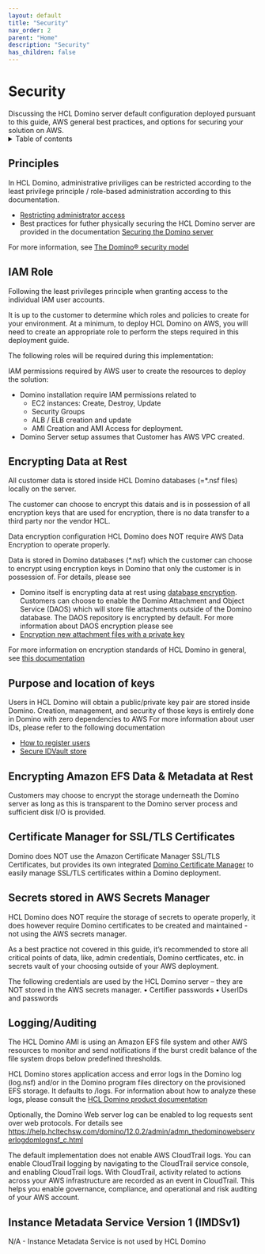 ```yaml
---
layout: default
title: "Security"
nav_order: 2
parent: "Home"
description: "Security"
has_children: false
---
```



<h1>Security</h1>
Discussing the HCL Domino server default configuration deployed pursuant to this guide, AWS general best practices, and options for securing your solution on AWS.

<details close markdown="block">
  <summary>
    Table of contents
  </summary>
  {: .text-delta }
1. TOC
{:toc}
</details>

## Principles

In HCL Domino, administrative priviliges can be restricted according to the least privilege principle / role-based administration according to this documentation.
* [Restricting administrator access](https://help.hcltechsw.com/domino/12.0.2/admin/conf_restrictingadministratoraccess_t.html) 
* Best practices for futher physically securing the HCL Domino server are provided in the documentation [Securing the Domino server](https://help.hcltechsw.com/domino/12.0.2/admin/conf_physicallysecuringthedominoserver_t.html) 

For more information, see [The Domino® security model](https://help.hcltechsw.com/domino/12.0.2/admin/othr_thedominosecuritymodel_c.html)


## IAM Role

Following the least privileges principle when granting access to the individual IAM user accounts.

It is up to the customer to determine which roles and policies to create for your environment. At a minimum, to deploy HCL Domino on AWS, you will need to create an appropriate role to perform the steps required in this deployment guide.

The following roles will be required during this implementation:

IAM permissions required by AWS user to create the resources to deploy the solution:
* Domino installation require IAM permissions related to 
  - EC2 instances: Create, Destroy, Update
  - Security Groups
  - ALB / ELB creation and update
  - AMI Creation and AMI Access for deployment.
* Domino Server setup assumes that Customer has AWS VPC created.

## Encrypting Data at Rest

All customer data is stored inside HCL Domino databases (=*.nsf files) locally on the server. 

The customer can choose to encrypt this datais and is in possession of all encryption keys that are used for encryption, there is no data transfer to a third party nor the vendor HCL.

Data encryption configuration
HCL Domino does NOT require AWS Data Encryption to operate properly. 

Data is stored in Domino databases (*.nsf) which the customer can choose to encrypt using encryption keys in Domino that only the customer is in possession of. For details, please see  
* Domino itself is encrypting data at rest using [database encryption](https://help.hcltechsw.com/domino/12.0.2/admin/database_encryption.html).
Customers can choose to enable the Domino Attachment and Object Service (DAOS) which will store file attachments outside of the Domino database. The DAOS repository is encrypted by default. For more information about DAOS encryption please see
* [Encryption new attachment files with a private key](https://help.hcltechsw.com/domino/12.0.2/admin/admn_encryptingattachmentfileswithoutsharedkey.html)

For more information on encryption standards of HCL Domino in general, see [this documentation](https://help.hcltechsw.com/domino/12.0.2/admin/conf_aesencryption_c.html) 

## Purpose and location of keys
Users in HCL Domino will obtain a public/private key pair are stored inside Domino. Creation, management, and security of those keys is entirely done in Domino with zero dependencies to AWS
For more information about user IDs, please refer to the following documentation
* [How to register users](https://help.hcltechsw.com/domino/12.0.2/admin/conf_userregistration_c.html) 
* [Secure IDVault store](https://help.hcltechsw.com/domino/12.0.2/admin/conf_notesidvault_c.html)

## Encrypting Amazon EFS Data & Metadata at Rest

Customers may choose to encrypt the storage underneath the Domino server as long as this is transparent to the Domino server process and sufficient disk I/O is provided.

## Certificate Manager for SSL/TLS Certificates

Domino does NOT use the Amazon Certificate Manager SSL/TLS Certificates, but provides its own integrated [Domino Certificate Manager](https://help.hcltechsw.com/domino/12.0.2/admin/secu_le_using_certificate_manager.html) to easily manage SSL/TLS certificates within a Domino deployment.

## Secrets stored in AWS Secrets Manager

HCL Domino does NOT require the storage of secrets to operate properly, it does however require Domino certificates to be created and maintained - not using the AWS secrets manager.

As a best practice not covered in this guide, it’s recommended to store all critical points of data, like, admin credentials, Domino certficates, etc. in secrets vault of your choosing outside of your AWS deployment. 

The following credentials are used by the HCL Domino server – they are NOT stored in the AWS secrets manager.
•	Certifier passwords
•	UserIDs and passwords


## Logging/Auditing

The HCL Domino AMI is using an Amazon EFS file system and other AWS resources to monitor and send notifications if the burst credit balance of the file system drops below predefined thresholds.

HCL Domino stores application access and error logs in the Domino log (log.nsf) and/or in the Domino program files directory on the provisioned EFS storage. It defaults to <DominoData>/logs. For information about how to analyze these logs, please consult the [HCL Domino product documentation](https://help.hcltechsw.com/domino/12.0.2/admin/admn_thedominoserverloglognsf_c.html)

Optionally, the Domino Web server log can be enabled to log requests sent over web protocols. For details see
https://help.hcltechsw.com/domino/12.0.2/admin/admn_thedominowebserverlogdomlognsf_c.html

The default implementation does not enable AWS CloudTrail logs. You can enable CloudTrail logging by navigating to the CloudTrail service console, and enabling CloudTrail logs.
With CloudTrail, activity related to actions across your AWS infrastructure are recorded as an event in CloudTrail. This helps you enable governance, compliance, and operational and risk auditing of your AWS account.

## Instance Metadata Service Version 1 (IMDSv1)

N/A - Instance Metadata Service is not used by HCL Domino
